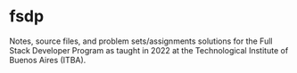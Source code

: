 # fsdp
Notes, source files, and problem sets/assignments solutions for the Full Stack Developer Program as taught in 2022 at the Technological Institute of Buenos Aires (ITBA).
